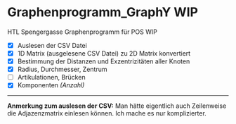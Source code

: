 # Graphenprogramm_GraphY WIP
HTL Spengergasse Graphenprogramm für POS WIP

- [x] Auslesen der CSV Datei
- [x] 1D Matrix (ausgelesene CSV Datei) zu 2D Matrix konvertiert
- [x] Bestimmung der Distanzen und Exzentrizitäten aller Knoten
- [x] Radius, Durchmesser, Zentrum
- [ ] Artikulationen, Brücken
- [x] Komponenten *(Anzahl)*

---

**Anmerkung zum auslesen der CSV:** Man hätte eigentlich auch Zeilenweise die Adjazenzmatrix einlesen können. Ich mache es nur komplizierter.

